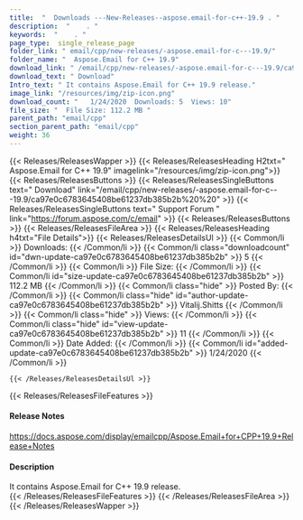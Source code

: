 ```yaml
---
title:  "  Downloads ---New-Releases--aspose.email-for-c++-19.9 . " 
description:  "    . " 
keywords:  "    . " 
page_type:  single_release_page
folder_link: " email/cpp/new-releases/-aspose.email-for-c---19.9/"
folder_name: "  Aspose.Email for C++ 19.9"
download_link: " /email/cpp/new-releases/-aspose.email-for-c---19.9/ca97e0c6783645408be61237db385b2b"
download_text: " Download"
Intro_text: " It contains Aspose.Email for C++ 19.9 release."
image_link: "/resources/img/zip-icon.png"
download_count: "   1/24/2020  Downloads: 5  Views: 10"
file_size: "  File Size: 112.2 MB "
parent_path: "email/cpp"
section_parent_path: "email/cpp"
weight: 36 
---
```


{{< Releases/ReleasesWapper >}}
  {{< Releases/ReleasesHeading H2txt="  Aspose.Email for C++ 19.9" imagelink="/resources/img/zip-icon.png">}}
  {{< Releases/ReleasesButtons >}}
    {{< Releases/ReleasesSingleButtons text=" Download" link="/email/cpp/new-releases/-aspose.email-for-c---19.9/ca97e0c6783645408be61237db385b2b%20%20" >}}
    {{< Releases/ReleasesSingleButtons text=" Support Forum " link="https://forum.aspose.com/c/email" >}}
  {{< Releases/ReleasesButtons >}}
  {{< Releases/ReleasesFileArea >}}
    {{< Releases/ReleasesHeading h4txt="File Details">}}
    {{< Releases/ReleasesDetailsUl >}}
            {{< Common/li  >}} Downloads: {{< /Common/li >}} 
      {{< Common/li class="downloadcount" id="dwn-update-ca97e0c6783645408be61237db385b2b" >}} 5 {{< /Common/li >}} 
      {{< Common/li  >}} File Size: {{< /Common/li >}} 
      {{< Common/li id="size-update-ca97e0c6783645408be61237db385b2b" >}} 112.2 MB {{< /Common/li >}} 
      {{< Common/li  class="hide" >}} Posted By: {{< /Common/li >}} 
      {{< Common/li class="hide" id="author-update-ca97e0c6783645408be61237db385b2b" >}} Vitalij.Shitts {{< /Common/li >}} 
      {{< Common/li class="hide"  >}} Views: {{< /Common/li >}} 
      {{< Common/li class="hide" id="view-update-ca97e0c6783645408be61237db385b2b" >}} 11 {{< /Common/li >}} 
      {{< Common/li  >}} Date Added: {{< /Common/li >}} 
      {{< Common/li id="added-update-ca97e0c6783645408be61237db385b2b" >}} 1/24/2020 {{< /Common/li >}} 

    {{< /Releases/ReleasesDetailsUl >}}

  {{< Releases/ReleasesFileFeatures >}}
      <h4>Release Notes</h4><div><a href="https://docs.aspose.com/display/emailcpp/Aspose.Email+for+CPP+19.9+Release+Notes">https://docs.aspose.com/display/emailcpp/Aspose.Email+for+CPP+19.9+Release+Notes</a></div><h4>Description</h4><div class="HTMLDescription">It contains Aspose.Email for C++ 19.9 release.</div>
  {{< /Releases/ReleasesFileFeatures >}}
 {{< /Releases/ReleasesFileArea >}}
{{< /Releases/ReleasesWapper >}}


